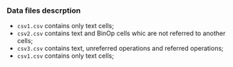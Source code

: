### Data files descrption  

* `csv1.csv` contains only text cells; 
* `csv2.csv` contains text and BinOp cells whic are not referred to another cells; 
* `csv3.csv` contains text, unreferred operations and referred operations; 
* `csv1.csv` contains only text cells; 
